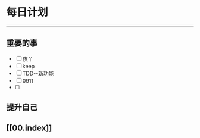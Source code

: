 
# 每日计划
---
## 重要的事

- [ ]    夜丫
- [ ]   keep
- [ ]  TDD--新功能
- [ ]  0911
- [ ] 



## 提升自己

  



## [[00.index]]










